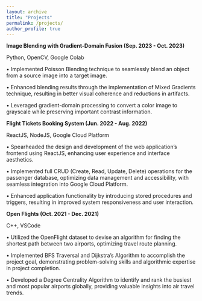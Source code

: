 ```yaml
---
layout: archive
title: "Projects"
permalink: /projects/
author_profile: true
---
```


**Image Blending with Gradient-Domain Fusion (Sep. 2023 - Oct. 2023)**

Python, OpenCV, Google Colab

• Implemented Poisson Blending technique to seamlessly blend an object from a source image into a target image.

• Enhanced blending results through the implementation of Mixed Gradients technique, resulting in better visual coherence and reductions in artifacts.

• Leveraged gradient-domain processing to convert a color image to grayscale while preserving important contrast information.


**Flight Tickets Booking System (Jun. 2022 - Aug. 2022)**

ReactJS, NodeJS, Google Cloud Platform

• Spearheaded the design and development of the web application’s frontend using ReactJS, enhancing user
experience and interface aesthetics.

• Implemented full CRUD (Create, Read, Update, Delete) operations for the passenger database, optimizing data
management and accessibility, with seamless integration into Google Cloud Platform.

• Enhanced application functionality by introducing stored procedures and triggers, resulting in improved system
responsiveness and user interaction.


**Open Flights (Oct. 2021 - Dec. 2021)**

C++, VSCode

• Utilized the OpenFlight dataset to devise an algorithm for finding the shortest path between two airports,
optimizing travel route planning.

• Implemented BFS Traversal and Dijkstra’s Algorithm to accomplish the project goal, demonstrating
problem-solving skills and algorithmic expertise in project completion.

• Developed a Degree Centrality Algorithm to identify and rank the busiest and most popular airports globally,
providing valuable insights into air travel trends.